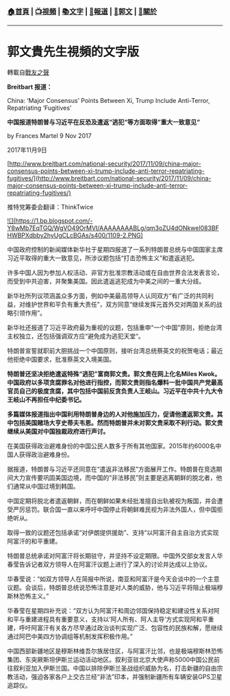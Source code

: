 ###  [:house:首頁](https://github.com/ourhimalayas/home) | [:tv:視頻](https://github.com/ourhimalayas/videos) | [:books:文字](https://github.com/ourhimalayas/txt) | [:newspaper:報道](https://github.com/ourhimalayas/news) | [:eagle:郭文](https://github.com/ourhimalayas/guomedia) | [:pray:關於](https://github.com/ourhimalayas/home/tree/master/about)
---
# 郭文貴先生視頻的文字版
轉載自[戰友之聲](http://littleantvoice.blogspot.com)

**Breitbart&nbsp;报道：**



China: ‘Major Consensus’ Points Between Xi, Trump Include Anti-Terror, Repatriating ‘Fugitives’



**中国报道特朗普与习近平在反恐及遣返“逃犯“等方面取得“重大一致意见“**



by Frances Martel 9 Nov 2017

2017年11月9日



[http://www.breitbart.com/national-security/2017/11/09/china-major-consensus-points-between-xi-trump-include-anti-terror-repatriating-fugitives/](http://www.breitbart.com/national-security/2017/11/09/china-major-consensus-points-between-xi-trump-include-anti-terror-repatriating-fugitives/)



推特党筹委会翻译：ThinkTwice



[!\[\](https://1.bp.blogspot.com/-Y8wMb7EqTGQ/WgVO49OrMVI/AAAAAAAABLg/qm3oZU4dONkwel083BFHWBPXdbby2hyUgCLcBGAs/s400/1109-2.PNG)](https://1.bp.blogspot.com/-Y8wMb7EqTGQ/WgVO49OrMVI/AAAAAAAABLg/qm3oZU4dONkwel083BFHWBPXdbby2hyUgCLcBGAs/s1600/1109-2.PNG)



中国政府控制的新闻媒体新华社于星期四报道了一系列特朗普总统与中国国家主席习近平取得的重大一致意见，所涉议题包括“打击恐怖主义”和遣返逃犯。

许多中国人因为参加人权活动、非官方批准宗教活动或在自由世界合法发表言论，而受到中共迫害，并聚集美国。因此遣返逃犯成为中美之间的一重大分歧。



新华社所列议项涵盖众多方面，例如中美最高领导人认同双方“有广泛的共同利益，对维护世界和平负有重大责任”，双方同意“继续发挥元首外交对两国关系的战略引领作用”。



新华社还报道了习近平政府最为重视的议题，包括重申“一个中国”原则，拒绝台湾主权独立，还包括强调双方应“避免成为逃犯天堂“。



特朗普宣誓就职前大胆挑战一个中国原则，接听台湾总统蔡英文的祝贺电话；最近他拒绝中国要求，批准蔡英文入境美国。



**特朗普还坚决拒绝遣返特殊“逃犯”富商郭文贵。郭文贵在网上化名Miles Kwok。中国政府以多项贪腐罪名对他进行指控，而郭文贵则指名爆料一批中国共产党最高官员自己的极度贪腐，其中包括中国前反贪负责人王岐山。习近平在中共十九大令王岐山不再担任中纪委书记。**





**多篇媒体报道指出中国利用特朗普身边的人对他施加压力，促请他遣返郭文贵。其中包括美国赌场大亨史蒂夫韦恩。然而特朗普并未对郭文贵采取不利行动。郭文贵继续从美国对中国独裁政府进行声讨。**



在美国获得政治避难身份的中国公民人数多于所有其他国家。2015年约6000名中国人获得政治避难身份。



据报道，特朗普与习近平还同意在“遣返非法移民”方面展开工作。特朗普在竞选期间大力宣传要巩固美国边境，而中国的“非法移民”则主要是逃离朝鲜的脱北者，他们通常从中国过境到韩国。



中国定期将脱北者遣返朝鲜，而在朝鲜如果未经批准擅自出轨被视为叛国，并会遭受严厉惩罚。联合国一直以来呼吁中国停止将朝鲜难民视为非法外国人，但中国拒绝听从。

取得一致的议题还包括承诺“对伊朗提供援助”、支持“以阿富汗自主自治方式实现阿富汗的和平重建。



特朗普总统承诺对阿富汗将长期驻守，并坚持不设定期限。中国外交部女发言人华春莹告诉记者双方领导人在阿富汗议题上进行了深入的讨论并达成以上协议。



华春莹说：“如双方领导人在简报中所说，南亚和阿富汗是今天会谈中的一个主意议题。会谈后，特朗普总统说恐怖注意是对人类的威胁，他与习近平将阻止极端穆斯林恐怖主义。”



华春莹在星期四补充说：“双方认为阿富汗和周边邻国保持稳定和建设性关系对阿和平与重建进程具有重要意义，支持以’阿人所有、阿人主导’方式实现阿和平重建，呼吁阿富汗有关各方尽早通过政治谈判实现广泛、包容性的民族和解，愿继续通过阿巴中美四方协调组等机制发挥积极作用。”



中国西部新疆地区是穆斯林维吾尔族居住区，与阿富汗比邻，也是极端穆斯林恐怖集团、东突厥斯坦伊斯兰运动活动地区。叙利亚驻北京大使声称5000中国公民前往叙利亚加入伊斯兰国。中国以排除伊斯兰圣战组织威胁为名，打击新疆的自由宗教活动，强迫各家各户上交古兰经“非法”印本，并强制新疆所有车辆安装GPS卫星追踪仪。





<u></u><sub></sub><sup></sup><strike></strike>